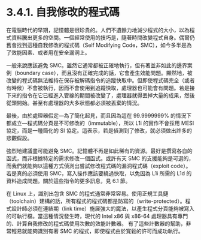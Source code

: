 # 3.4.1. 自我修改的程式碼

在電腦時代的早期，記憶體是很珍貴的。人們不遺餘力地減少程式的大小，以為程式資料騰出更多的空間。一個經常使用的技巧是，隨著時間改變程式自身。偶爾仍舊會找到這種自我修改的程式碼（Self Modifying Code，SMC），如今多半是為了效能因素、或者用在安全漏洞上。

一般來說應該避免 SMC。雖然它通常都被正確地執行，但有著並非如此的邊界案例（boundary case），而且沒有正確完成的話，它會產生效能問題。顯然地，被改變的程式碼無法維持在保存被解碼指令的追蹤快取中。但即使程式碼完全（或者有時候）不會被執行，因而不會使用到追蹤快取，處理器也可能會有問題。若是接下來的指令在它已經進入管線的期間被改變了，處理器就得丟掉大量的成果，然後從頭開始。甚至有處理器的大多狀態都必須被丟棄的情況。

最後，由於處理器假定––為了簡化起見，而且因為這在 99.9999999% 的情況下都成立––程式碼分頁是不可修改的（immutable），所以 L1i 的實作不會採用 MESI 協定，而是一種簡化的 SI 協定。這表示，若是偵測到了修改，就必須做出許多的悲觀假設。

強烈地建議盡可能避免 SMC。記憶體不再是如此稀有的資源。最好是撰寫各自的函式，而非根據特定的需求修改一個函式。或許有天 SMC 的支援能夠是可選的，而我們就能夠以這種方式偵測出嘗試修改程式碼的漏洞程式碼（exploit code）。若是真的必須使用 SMC，寫入操作應該要繞過快取，以免因為 L1i 所需的 L1d 的資料造成問題。關於這些指令的更多訊息，見 6.1 節。

在 Linux 上，識別出包含 SMC 的程式通常非常容易。使用正規工具鏈（toolchain）建構的話，所有程式的程式碼都是防寫的（write-protected）。程式設計師必須在連結期（link time）施展強大的魔法，以產生程式分頁能夠被寫入的可執行檔。當這種情況發生時，現代的 Intel x86 與 x86-64 處理器具有專門的、計算自我修改的程式碼使用次數的效能計數器。
有了這些計數器的幫助，非常輕易就能夠識別有著 SMC 的程式，即使程式由於寬鬆的許可而成功執行。

